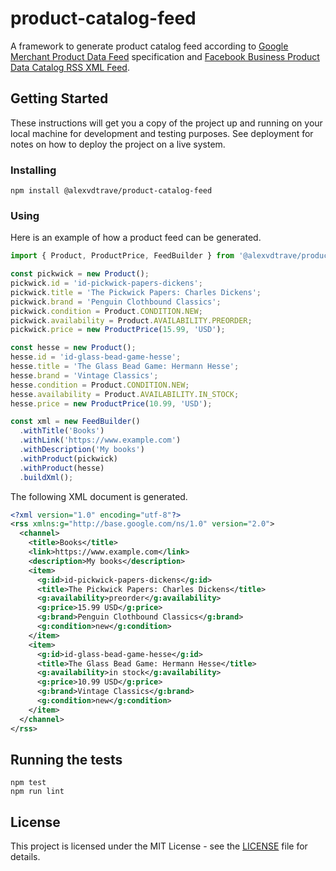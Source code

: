 # product-catalog-feed

A framework to generate product catalog feed according to [Google Merchant Product Data Feed](https://support.google.com/merchants/answer/7052112) specification and [Facebook Business Product Data Catalog RSS XML Feed](https://developers.facebook.com/docs/marketing-api/dynamic-product-ads/product-catalog#feed-format).

## Getting Started

These instructions will get you a copy of the project up and running on your local machine for development and testing purposes. See deployment for notes on how to deploy the project on a live system.

### Installing
```shell
npm install @alexvdtrave/product-catalog-feed
```

### Using

Here is an example of how a product feed can be generated.

```JavaScript
import { Product, ProductPrice, FeedBuilder } from '@alexvdtrave/product-catalog-feed';

const pickwick = new Product();
pickwick.id = 'id-pickwick-papers-dickens';
pickwick.title = 'The Pickwick Papers: Charles Dickens';
pickwick.brand = 'Penguin Clothbound Classics';
pickwick.condition = Product.CONDITION.NEW;
pickwick.availability = Product.AVAILABILITY.PREORDER;
pickwick.price = new ProductPrice(15.99, 'USD');

const hesse = new Product();
hesse.id = 'id-glass-bead-game-hesse';
hesse.title = 'The Glass Bead Game: Hermann Hesse';
hesse.brand = 'Vintage Classics';
hesse.condition = Product.CONDITION.NEW;
hesse.availability = Product.AVAILABILITY.IN_STOCK;
hesse.price = new ProductPrice(10.99, 'USD');

const xml = new FeedBuilder()
  .withTitle('Books')
  .withLink('https://www.example.com')
  .withDescription('My books')
  .withProduct(pickwick)
  .withProduct(hesse)
  .buildXml();
```
The following XML document is generated.

```XML
<?xml version="1.0" encoding="utf-8"?>
<rss xmlns:g="http://base.google.com/ns/1.0" version="2.0">
  <channel>
    <title>Books</title>
    <link>https://www.example.com</link>
    <description>My books</description>
    <item>
      <g:id>id-pickwick-papers-dickens</g:id>
      <title>The Pickwick Papers: Charles Dickens</title>
      <g:availability>preorder</g:availability>
      <g:price>15.99 USD</g:price>
      <g:brand>Penguin Clothbound Classics</g:brand>
      <g:condition>new</g:condition>
    </item>
    <item>
      <g:id>id-glass-bead-game-hesse</g:id>
      <title>The Glass Bead Game: Hermann Hesse</title>
      <g:availability>in stock</g:availability>
      <g:price>10.99 USD</g:price>
      <g:brand>Vintage Classics</g:brand>
      <g:condition>new</g:condition>
    </item>
  </channel>
</rss>
```

## Running the tests
```shell
npm test
npm run lint
```

## License

This project is licensed under the MIT License - see the [LICENSE](LICENSE) file for details.